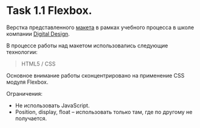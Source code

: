 # Task 1.1 Flexbox.

Верстка представленного [макета](https://www.figma.com/file/XeWzrTMu0ZyFGeHNAWojBO/Task1?node-id=182%3A268) в рамках учебного процесса в школе компании [Digital Design](https://digdes.ru/).

В процессе работы над макетом использовались следующие технологии: 

> HTML5 / CSS

Основное внимание работы сконцентрировано на применение CSS модуля Flexbox.

Ограничения:
*	Не использовать JavaScript.
*	Position, display, float – использовать только там, где по другому не получается.

